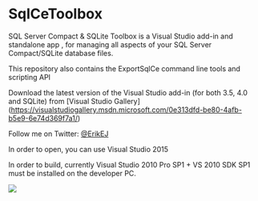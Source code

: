 # SqlCeToolbox
SQL Server Compact & SQLite Toolbox is a Visual Studio add-in and standalone app , for managing all aspects of your SQL Server Compact/SQLite database files.

This repository also contains the ExportSqlCe command line tools and scripting API

Download the latest version of the Visual Studio add-in (for both 3.5, 4.0 and SQLite) from  [Visual Studio Gallery]
(https://visualstudiogallery.msdn.microsoft.com/0e313dfd-be80-4afb-b5e9-6e74d369f7a1/)

Follow me on Twitter: [@ErikEJ](http://twitter.com/ErikEJ)

In order to open, you can use Visual Studio 2015

In order to build, currently Visual Studio 2010 Pro SP1 + VS 2010 SDK SP1 must be installed on the developer PC.

![](https://github.com/ErikEJ/SqlCeToolbox/blob/master/img/toolbox1.png)

